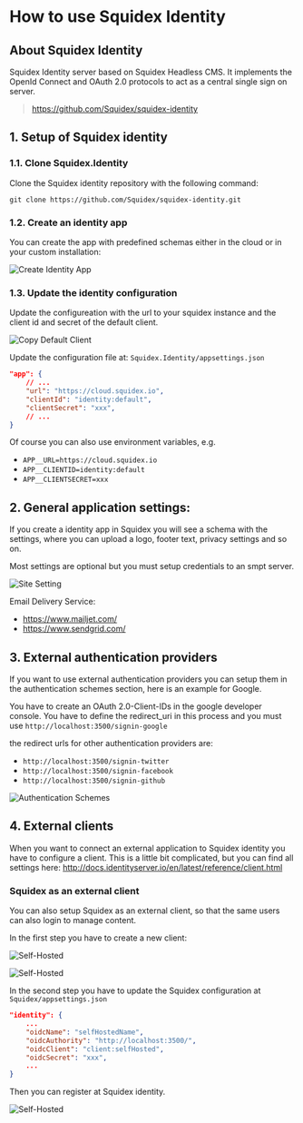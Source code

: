 # How to use Squidex Identity

## About Squidex Identity

Squidex Identity server based on Squidex Headless CMS. It implements the OpenId Connect and OAuth 2.0 protocols to act as a central single sign on server. 
> https://github.com/Squidex/squidex-identity

## 1. Setup of Squidex identity

### 1.1. Clone Squidex.Identity

Clone the Squidex identity repository with the following command:

    git clone https://github.com/Squidex/squidex-identity.git

### 1.2. Create an identity app

You can create the app with predefined schemas either in the cloud or in your custom installation:

![Create Identity App](../../images/started/identity/new-identity-app.png)
    
### 1.3. Update the identity configuration

Update the configureation with the url to your squidex instance and the client id and secret of the default client.

![Copy Default Client](../../images/started/identity/default-client.png)

Update the configuration file at: `Squidex.Identity/appsettings.json`

```json
"app": {
    // ...
    "url": "https://cloud.squidex.io",
    "clientId": "identity:default",
    "clientSecret": "xxx",
    // ...
}
```

Of course you can also use environment variables, e.g.

* `APP__URL=https://cloud.squidex.io`
* `APP__CLIENTID=identity:default`
* `APP__CLIENTSECRET=xxx`

## 2. General application settings:

If you create a identity app in Squidex you will see a schema with the settings, where you can upload a logo, footer text, privacy settings and so on. 

Most settings are optional but you must setup credentials to an smpt server. 

![Site Setting](../../images/started/identity/content-setting.png)
    
Email Delivery Service: 
* https://www.mailjet.com/    
* https://www.sendgrid.com/

## 3. External authentication providers
If you want to use external authentication providers you can setup them in the authentication schemes section, here is an example for Google.

You have to create an OAuth 2.0-Client-IDs in the google developer console. You have to define the redirect_uri in this process and you must use 
`http://localhost:3500/signin-google`

the redirect urls for other authentication providers are:

 * `http://localhost:3500/signin-twitter`
 * `http://localhost:3500/signin-facebook`
 * `http://localhost:3500/signin-github`

![Authentication Schemes](../../images/started/identity/authentication-schemes.png)

## 4. External clients
When you want to connect an external application to Squidex identity you have to configure a client. This is a little bit complicated, but you can find all settings here: http://docs.identityserver.io/en/latest/reference/client.html

### Squidex as an external client
    
You can also setup Squidex as an external client, so that the same users can also login to manage content.

In the first step you have to create a new client:

![Self-Hosted](../../images/started/identity/self-hosted-1.png)

![Self-Hosted](../../images/started/identity/self-hosted-2.png)

In the second step you have to update the Squidex configuration at `Squidex/appsettings.json`

```json
"identity": {
    ...
    "oidcName": "selfHostedName",
    "oidcAuthority": "http://localhost:3500/",
    "oidcClient": "client:selfHosted",
    "oidcSecret": "xxx",
    ...
}  
```  

Then you can register at Squidex identity.

![Self-Hosted](../../images/started/identity/self-hosted-register.png)